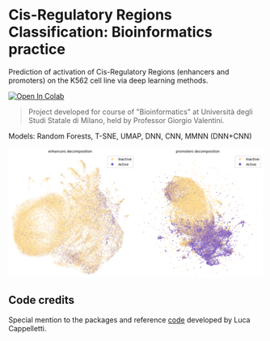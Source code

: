 # Cis-Regulatory Regions Classification: Bioinformatics practice
Prediction of activation of Cis-Regulatory Regions (enhancers and promoters) on the K562 cell line via deep learning methods.

[![Open In Colab](https://colab.research.google.com/assets/colab-badge.svg)](https://drive.google.com/file/d/17VAFP5EfNVwNMfrzheC0c3Jk5XTal69i/view?usp=sharing)

> Project developed for course of "Bioinformatics" at Università degli Studi Statale di Milano, held by Professor Giorgio Valentini.

Models: Random Forests, T-SNE, UMAP, DNN, CNN, MMNN (DNN+CNN)

![](https://github.com/aliswh/CRR_classification/blob/main/imgs/decomposition.png?raw=true)



## Code credits
Special mention to the packages and reference [code](https://github.com/LucaCappelletti94/bioinformatics_practice) developed by Luca Cappelletti. 
